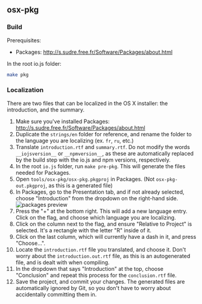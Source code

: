 ## osx-pkg

### Build

Prerequisites:

* Packages: http://s.sudre.free.fr/Software/Packages/about.html

In the root io.js folder:

```bash
make pkg
```

### Localization

There are two files that can be localized in the OS X installer: the introduction, and the summary.

1. Make sure you've installed Packages: http://s.sudre.free.fr/Software/Packages/about.html
2. Duplicate the `strings/en` folder for reference, and rename the folder to the language you are localizing (ex. `fr`, `ru`, etc.)
3. Translate `introduction.rtf` and `summary.rtf`. Do not modify the words `__iojsversion__` or `__npmversion__`, as these are automatically replaced by the build step with the io.js and npm versions, respectively.
4. In the root `io.js` folder, run `make pre-pkg`. This will generate the files needed for Packages.
5. Open `tools/osx-pkg/osx-pkg.pkgproj` in Packages. (Not `osx-pkg-out.pkgproj`, as this is a generated file)
6. In Packages, go to the Presentation tab, and if not already selected, choose "Introduction" from the dropdown on the right-hand side.
![packages preview](https://s3.amazonaws.com/f.cl.ly/items/3q160p2r1X1B3i2N1W42/Screen%20Shot%202015-02-09%20at%207.26.09%20PM.png)
7. Press the "+" at the bottom right. This will add a new language entry. Click on the flag, and choose which language you are localizing. 
8. Click on the column next to the flag, and ensure "Relative to Project" is selected. It's a rectangle with the letter "R" inside of it.
9. Click on the last column, which will currently have a dash in it, and press "Choose...".
10. Locate the `introduction.rtf` file you translated, and choose it. Don't worry about the `introduction.out.rtf` file, as this is an autogenerated file, and is dealt with when compiling.
11. In the dropdown that says "Introduction" at the top, choose "Conclusion" and repeat this process for the `conclusion.rtf` file.
12. Save the project, and commit your changes. The generated files are automatically ignored by Git, so you don't have to worry about accidentally committing them in.
